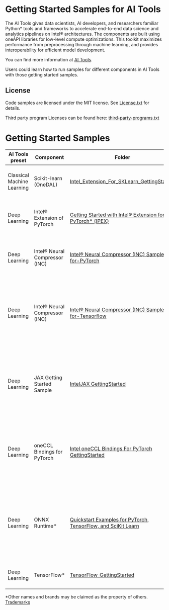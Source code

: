 # Getting Started Samples for AI Tools

The AI Tools gives data scientists, AI developers, and researchers familiar Python* tools and frameworks to accelerate end-to-end data science and analytics pipelines on Intel® architectures. The components are built using oneAPI libraries for low-level compute optimizations. This toolkit maximizes performance from preprocessing through machine learning, and provides interoperability for efficient model development.

You can find more information at [ AI Tools](https://software.intel.com/content/www/us/en/develop/tools/oneapi/ai-analytics-toolkit.html).

Users could learn how to run samples for different components in AI Tools with those getting started samples.

## License
Code samples are licensed under the MIT license. See
[License.txt](https://github.com/oneapi-src/oneAPI-samples/blob/master/License.txt) for details.

Third party program Licenses can be found here: [third-party-programs.txt](https://github.com/oneapi-src/oneAPI-samples/blob/master/third-party-programs.txt)

# Getting Started Samples

| AI Tools preset            | Component                      | Folder                                                                                   | Description
| -------------------------- | ------------------------------ | ---------------------------------------------------------------------------------------- | -------------------------------------------------------
| Classical Machine Learning | Scikit-learn (OneDAL)          | [Intel_Extension_For_SKLearn_GettingStarted](Intel_Extension_For_SKLearn_GettingStarted) | Speed up a scikit-learn application using Intel oneDAL.
| Deep Learning              | Intel® Extension of PyTorch    | [Getting Started with Intel® Extension for PyTorch* (IPEX)](https://github.com/intel/intel-extension-for-pytorch/blob/main/examples/cpu/inference/python/jupyter-notebooks/README.md) | A simple training example for Intel® Extension of PyTorch.
| Deep Learning              | Intel® Neural Compressor (INC) | [Intel® Neural Compressor (INC) Sample-for-PyTorch](INC-Quantization-Sample-for-PyTorch) | Performs INT8 quantization on a Hugging Face BERT model.
| Deep Learning              | Intel® Neural Compressor (INC) | [Intel® Neural Compressor (INC) Sample-for-Tensorflow](INC-Sample-for-Tensorflow)        | Quantizes a FP32 model into INT8 by Intel® Neural Compressor (INC) and compares the performance between FP32 and INT8.
| Deep Learning              | JAX Getting Started Sample     | [IntelJAX GettingStarted](IntelJAX_GettingStarted)                                       | The JAX Getting Started sample demonstrates how to train a JAX model and run inference on Intel® hardware.
| Deep Learning              | oneCCL Bindings for PyTorch    | [Intel oneCCL Bindings For PyTorch GettingStarted](Intel_oneCCL_Bindings_For_PyTorch_GettingStarted) | Guides users through the process of running a simple PyTorch* distributed workload on both GPU and CPU.
| Deep Learning              | ONNX Runtime*                  | [Quickstart Examples for PyTorch, TensorFlow, and SciKit Learn](https://onnxruntime.ai/docs/get-started/with-python.html#quickstart-examples-for-pytorch-tensorflow-and-scikit-learn) | Train a model using your favorite framework, export to ONNX format and inference in any supported ONNX Runtime language.
| Deep Learning              | TensorFlow*                    | [TensorFlow_GettingStarted](TensorFlow_GettingStarted)                                   | A simple training example for TensorFlow.

*Other names and brands may be claimed as the property of others.
[Trademarks](https://www.intel.com/content/www/us/en/legal/trademarks.html)

